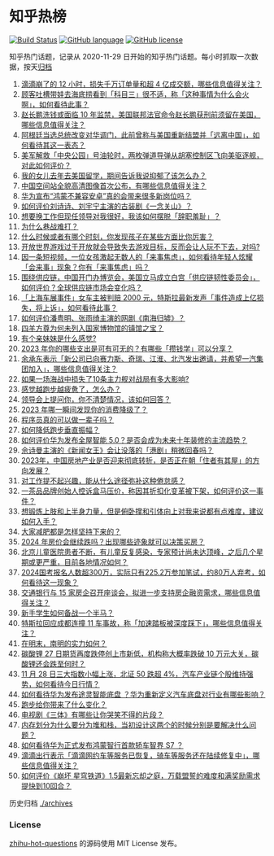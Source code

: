 # 知乎热榜
[![Build Status](https://github.com/ToWeLong/zhihu-hot-questions/workflows/CI/badge.svg)](https://github.com/ToWeLong/zhihu-hot-questions/actions)
[![GitHub language](https://img.shields.io/badge/language-golang-orange.svg)](https://golang.org/)
[![GitHub license](https://img.shields.io/github/license/ToWeLong/zhihu-hot-questions)](https://github.com/ToWeLong/zhihu-hot-questions/blob/main/LICENSE)

知乎热门话题，记录从 2020-11-29 日开始的知乎热门话题。每小时抓取一次数据，按天[归档](./archives)

<!-- BEGIN -->

1. [滴滴崩了的 12 小时，损失千万订单量和超 4 亿成交额，哪些信息值得关注？](https://www.zhihu.com/question/632258564)
1. [顾客吐槽带娃去海底捞看到「科目三」很不适，称「这种事情为什么会火啊」，如何看待此事？](https://www.zhihu.com/question/632288475)
1. [赵长鹏洗钱或面临 10 年监禁，美国联邦法官命令赵长鹏获刑前须留在美国，哪些信息值得关注？](https://www.zhihu.com/question/632275368)
1. [阿根廷当选总统改变对华调门，此前曾称与美国重新结盟并「远离中国」，如何看待其这一表态？](https://www.zhihu.com/question/632252467)
1. [美军解救「中央公园」号油轮时，两枚弹道导弹从胡塞控制区飞向美驱逐舰，对此如何评价？](https://www.zhihu.com/question/632247374)
1. [我的女儿去年去美国留学，期间告诉我说抑郁了该怎么办？](https://www.zhihu.com/question/276815350)
1. [中国空间站全貌高清图像首次公布，有哪些信息值得关注？](https://www.zhihu.com/question/632293662)
1. [华为宣布“鸿蒙不兼容安卓”真的会带来很多新岗位吗？](https://www.zhihu.com/question/630667814)
1. [如何评价刘诗诗、刘宇宁主演的古装剧《一念关山》？](https://www.zhihu.com/question/632319712)
1. [想要换工作但现任领导对我很好，我该如何摆脱「辞职羞耻」？](https://www.zhihu.com/question/631495914)
1. [为什么巷战难打？](https://www.zhihu.com/question/27384502)
1. [什么时候或者有哪个时刻，你发现孩子在某些方面比你厉害？](https://www.zhihu.com/question/631088553)
1. [开放世界游戏过于开放就会导致失去游戏目标，反而会让人玩不下去，对吗?](https://www.zhihu.com/question/615593446)
1. [因一条短视频，一位女孩激起无数人的「来事焦虑」，如何看待年轻人炫耀「会来事」现象？你有「来事焦虑」吗？](https://www.zhihu.com/question/632299815)
1. [围绕供应链，中国开门办博览会，美国立马成立白宫「供应链韧性委员会」，如何评价？全球供应链市场会变化吗？](https://www.zhihu.com/question/632292279)
1. [「上海车展事件」女车主被判赔 2000 元，特斯拉最新发声「事件造成上亿损失，将上诉」，如何看待此事？](https://www.zhihu.com/question/632113583)
1. [如何评价潘粤明、张雨绮主演的网剧《南海归墟》？](https://www.zhihu.com/question/632154896)
1. [四羊方尊为何未列入国家博物馆的镇馆之宝？](https://www.zhihu.com/question/23938675)
1. [有个亲妹妹是什么感觉?](https://www.zhihu.com/question/293914303)
1. [2023 年你的哪些支出是可有可无的？有哪些「攒钱学」可以分享？](https://www.zhihu.com/question/630156878)
1. [余承东表示「新公司已向赛力斯、奇瑞、江淮、北汽发出邀请，并希望一汽集团加入」，哪些信息值得关注？](https://www.zhihu.com/question/632289156)
1. [如果一场海战中损失了10条主力舰对战局有多大影响?](https://www.zhihu.com/question/631689418)
1. [感觉越跑步越疲惫了，怎么办？](https://www.zhihu.com/question/631629079)
1. [领导会上提问你，你不清楚情况，该如何回答？](https://www.zhihu.com/question/631295173)
1. [2023 年哪一瞬间发现你的消费降级了？](https://www.zhihu.com/question/630156999)
1. [程序员真的可以做一辈子吗？](https://www.zhihu.com/question/627512678)
1. [如何降低跑步垂直振幅？](https://www.zhihu.com/question/630283031)
1. [如何评价华为发布全屋智能 5.0？是否会成为未来十年装修的主流趋势？](https://www.zhihu.com/question/632266772)
1. [佘诗曼主演的《新闻女王》会让没落的「港剧」稍微回春吗？](https://www.zhihu.com/question/630841605)
1. [2023年，中国房地产业是否迎来彻底转折，是否正在朝「住者有其屋」的方向发展？](https://www.zhihu.com/question/629455493)
1. [对工作提不起兴趣，能从什么途径弥补这种倦怠感？](https://www.zhihu.com/question/630020780)
1. [一茶品品牌创始人控诉盒马压价，称因其折扣化变革被下架，如何评价这一事件？](https://www.zhihu.com/question/632000880)
1. [想锻炼上肢和上半身力量，但是俯卧撑和引体向上对我来说都有点难度，建议如何入手？](https://www.zhihu.com/question/629407820)
1. [大家减肥都是怎样坚持下来的？](https://www.zhihu.com/question/629396136)
1. [2024 年房价会继续跌吗？出现哪些迹象就可以决策买房？](https://www.zhihu.com/question/629455471)
1. [北京儿童医院患者不断，有儿童反复感染，专家预计尚未达顶峰，之后几个星期或更严重，目前各地情况如何？](https://www.zhihu.com/question/632093496)
1. [2024国考报名人数超300万，实际只有225.2万参加笔试，约80万人弃考，如何看待这一现象？](https://www.zhihu.com/question/632017985)
1. [交通银行与 15 家房企召开座谈会，拟进一步支持房企融资需求，哪些信息值得关注？](https://www.zhihu.com/question/632174394)
1. [新手学生如何备战一个半马？](https://www.zhihu.com/question/629153471)
1. [特斯拉回应成都连撞 11 车事故，称「加速踏板被深度踩下」，哪些信息值得关注？](https://www.zhihu.com/question/632155364)
1. [在明末，南明的实力如何？](https://www.zhihu.com/question/500323646)
1. [碳酸锂 27 日期货再度跌停创上市新低，机构称大概率跌破 10 万元大关，碳酸锂还会跌至何时？](https://www.zhihu.com/question/632228153)
1. [11 月 28 日三大指数小幅上涨，北证 50 跌超 4%，汽车产业链个股维持强势，如何看待今日行情？](https://www.zhihu.com/question/632237109)
1. [如何看待华为发布途灵智能底盘 ？华为重新定义汽车底盘对行业有哪些影响？](https://www.zhihu.com/question/632252368)
1. [跑步给你带来了什么变化？](https://www.zhihu.com/question/626578473)
1. [电视剧《三体》有哪些让你哭笑不得的片段？](https://www.zhihu.com/question/629815487)
1. [内存划分为什么要分为堆和栈，当初设计这两个的时候分别是要解决什么问题？](https://www.zhihu.com/question/447017261)
1. [如何看待华为正式发布鸿蒙智行首款轿车智界 S7 ？](https://www.zhihu.com/question/632263324)
1. [滴滴出行表示「滴滴网约车等服务已恢复，骑车等服务还在陆续修复中」，哪些信息值得关注？](https://www.zhihu.com/question/632226716)
1. [如何评价《崩坏 星穹铁道》1.5最新忘却之庭，万载盟誓的难度和满奖励需求提快到10回合？](https://www.zhihu.com/question/632133877)

<!-- END -->

历史归档 [./archives](./archives)


### License
[zhihu-hot-questions](https://github.com/towelong/zhihu-hot-questions) 的源码使用 MIT License 发布。